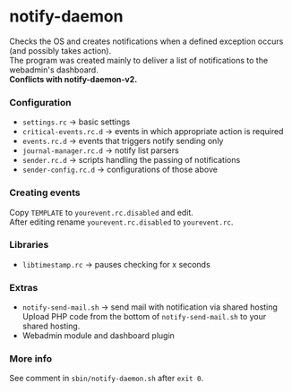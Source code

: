 # notify-daemon
Checks the OS and creates notifications when a defined exception occurs (and possibly takes action).  
The program was created mainly to deliver a list of notifications to the webadmin's dashboard.  
**Conflicts with notify-daemon-v2.**

### Configuration
* `settings.rc` -> basic settings
* `critical-events.rc.d` -> events in which appropriate action is required
* `events.rc.d` -> events that triggers notify sending only
* `journal-manager.rc.d` -> notify list parsers
* `sender.rc.d` -> scripts handling the passing of notifications
* `sender-config.rc.d` -> configurations of those above

### Creating events
Copy `TEMPLATE` to `yourevent.rc.disabled` and edit.  
After editing rename `yourevent.rc.disabled` to `yourevent.rc`.

### Libraries
* `libtimestamp.rc` -> pauses checking for x seconds

### Extras
* `notify-send-mail.sh` -> send mail with notification via shared hosting  
Upload PHP code from the bottom of `notify-send-mail.sh` to your shared hosting.
* Webadmin module and dashboard plugin

### More info
See comment in `sbin/notify-daemon.sh` after `exit 0`.
